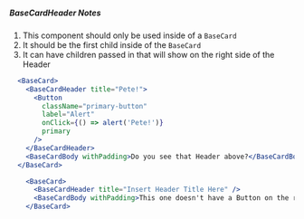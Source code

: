 ##### BaseCardHeader Notes
1. This component should only be used inside of a `BaseCard`
2. It should be the first child inside of the `BaseCard`
3. It can have children passed in that will show on the right side of the Header 

```jsx
  <BaseCard>
    <BaseCardHeader title="Pete!">
      <Button
        className="primary-button"
        label="Alert"
        onClick={() => alert('Pete!')}
        primary
      />   
    </BaseCardHeader>
    <BaseCardBody withPadding>Do you see that Header above?</BaseCardBody>
  </BaseCard>
```

```jsx
    <BaseCard>
      <BaseCardHeader title="Insert Header Title Here" />
      <BaseCardBody withPadding>This one doesn't have a Button on the right.</BaseCardBody>
    </BaseCard>
``` 

